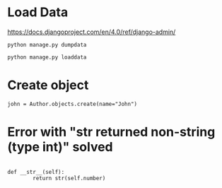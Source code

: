 # Load Data

https://docs.djangoproject.com/en/4.0/ref/django-admin/

`python manage.py dumpdata`

`python manage.py loaddata`

# Create object

`john = Author.objects.create(name="John")`

# Error with "__str__ returned non-string (type int)" solved

<code>
def __str__(self):
        return str(self.number)
</code>